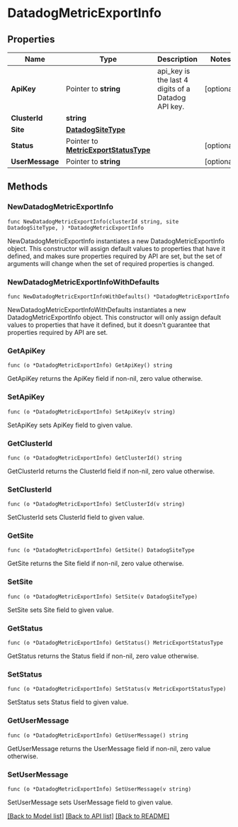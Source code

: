 # DatadogMetricExportInfo

## Properties

Name | Type | Description | Notes
------------ | ------------- | ------------- | -------------
**ApiKey** | Pointer to **string** | api_key is the last 4 digits of a Datadog API key. | [optional] 
**ClusterId** | **string** |  | 
**Site** | [**DatadogSiteType**](DatadogSiteType.md) |  | 
**Status** | Pointer to [**MetricExportStatusType**](MetricExportStatusType.md) |  | [optional] 
**UserMessage** | Pointer to **string** |  | [optional] 

## Methods

### NewDatadogMetricExportInfo

`func NewDatadogMetricExportInfo(clusterId string, site DatadogSiteType, ) *DatadogMetricExportInfo`

NewDatadogMetricExportInfo instantiates a new DatadogMetricExportInfo object.
This constructor will assign default values to properties that have it defined,
and makes sure properties required by API are set, but the set of arguments
will change when the set of required properties is changed.

### NewDatadogMetricExportInfoWithDefaults

`func NewDatadogMetricExportInfoWithDefaults() *DatadogMetricExportInfo`

NewDatadogMetricExportInfoWithDefaults instantiates a new DatadogMetricExportInfo object.
This constructor will only assign default values to properties that have it defined,
but it doesn't guarantee that properties required by API are set.

### GetApiKey

`func (o *DatadogMetricExportInfo) GetApiKey() string`

GetApiKey returns the ApiKey field if non-nil, zero value otherwise.

### SetApiKey

`func (o *DatadogMetricExportInfo) SetApiKey(v string)`

SetApiKey sets ApiKey field to given value.

### GetClusterId

`func (o *DatadogMetricExportInfo) GetClusterId() string`

GetClusterId returns the ClusterId field if non-nil, zero value otherwise.

### SetClusterId

`func (o *DatadogMetricExportInfo) SetClusterId(v string)`

SetClusterId sets ClusterId field to given value.

### GetSite

`func (o *DatadogMetricExportInfo) GetSite() DatadogSiteType`

GetSite returns the Site field if non-nil, zero value otherwise.

### SetSite

`func (o *DatadogMetricExportInfo) SetSite(v DatadogSiteType)`

SetSite sets Site field to given value.

### GetStatus

`func (o *DatadogMetricExportInfo) GetStatus() MetricExportStatusType`

GetStatus returns the Status field if non-nil, zero value otherwise.

### SetStatus

`func (o *DatadogMetricExportInfo) SetStatus(v MetricExportStatusType)`

SetStatus sets Status field to given value.

### GetUserMessage

`func (o *DatadogMetricExportInfo) GetUserMessage() string`

GetUserMessage returns the UserMessage field if non-nil, zero value otherwise.

### SetUserMessage

`func (o *DatadogMetricExportInfo) SetUserMessage(v string)`

SetUserMessage sets UserMessage field to given value.


[[Back to Model list]](../README.md#documentation-for-models) [[Back to API list]](../README.md#documentation-for-api-endpoints) [[Back to README]](../README.md)


